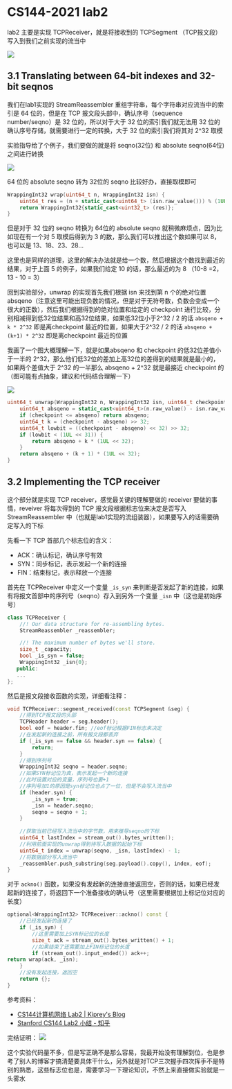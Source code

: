 # CS144-2021 lab2

lab2 主要是实现 TCPReceiver，就是将接收到的 TCPSegment （TCP报文段）写入到我们之前实现的流当中

![](https://silas-py-oss.oss-cn-chengdu.aliyuncs.com/img/202208012133802.png)

## 3.1 Translating between 64-bit indexes and 32-bit seqnos
我们在lab1实现的 StreamReassembler 重组字符串，每个字符串对应流当中的索引是 64 位的，但是在 TCP 报文段头部中，确认序号（sequence number/seqno）是 32 位的，所以对于大于 32 位的索引我们就无法用 32 位的确认序号存储，就需要进行一定的转换，大于 32 位的索引我们将其对 2^32 取模

实验指导给了个例子，我们要做的就是将 seqno(32位) 和 absolute seqno(64位) 之间进行转换

![](https://silas-py-oss.oss-cn-chengdu.aliyuncs.com/img/202208012144056.png)

64 位的 absolute seqno 转为 32位的 seqno 比较好办，直接取模即可

```cpp
WrappingInt32 wrap(uint64_t n, WrappingInt32 isn) {
    uint64_t res = (n + static_cast<uint64_t> (isn.raw_value())) % (1UL << 32);
    return WrappingInt32{static_cast<uint32_t> (res)};
}
```

但是对于 32 位的 seqno 转换为 64位的 absolute seqno 就稍微麻烦点，因为比如现在有一个对 5 取模后得到为 3 的数，那么我们可以推出这个数如果可以 8，也可以是 13、18、23、28...

这里也是同样的道理，这里的解决办法就是给一个数，然后根据这个数找到最近的结果，对于上面 5 的例子，如果我们给定 10 的话，那么最近的为 8 （10-8 =2，13 - 10 = 3）

回到实验部分，unwrap 的实现首先我们根据 isn 来找到第 n 个的绝对位置 absqeno（注意这里可能出现负数的情况，但是对于无符号数，负数会变成一个很大的正数），然后我们根据得到的绝对位置和给定的 checkpoint 进行比较，分别相减得到低32位结果和高32位结果，如果低32位小于2^32 / 2 的话 `absqeno + k * 2^32` 即是离checkpoint 最近的位置，如果大于2^32 / 2 的话 `absqeno + (k+1) * 2^32` 即是离checkpoint 最近的位置

我画了一个图大概理解一下，就是如果absqeno 和 checkpoint 的低32位差值小于一半的 2^32，那么他们低32位的差加上高32位的差得到的结果就是最小的，如果两个差值大于 2^32 的一半那么 absqeno + 2^32 就是最接近 checkpoint 的（图可能有点抽象，建议和代码结合理解一下）

![](https://silas-py-oss.oss-cn-chengdu.aliyuncs.com/img/202208012234949.png)

```cpp
uint64_t unwrap(WrappingInt32 n, WrappingInt32 isn, uint64_t checkpoint) {
    uint64_t absqeno = static_cast<uint64_t>(n.raw_value() - isn.raw_value());
    if (checkpoint <= absqeno) return absqeno;
    uint64_t k = (checkpoint - absqeno) >> 32;
    uint64_t lowbit = ((checkpoint - absqeno) << 32) >> 32;
    if (lowbit < (1UL << 31)) {
        return absqeno + k * (1UL << 32);
    }
    return absqeno + (k + 1) * (1UL << 32);
}
```

## 3.2 Implementing the TCP receiver
这个部分就是实现 TCP receiver，感觉最关键的理解要做的 receiver 要做的事情，reveiver 将每次得到的 TCP 报文段根据标志位来决定是否写入 StreamReassembler 中（也就是lab1实现的流组装器），如果要写入的话需要确定写入的下标

先看一下 TCP 首部几个标志位的含义：
- ACK：确认标记，确认序号有效
- SYN：同步标记，表示发起一个新的连接
- FIN：结束标记，表示释放一个连接

首先在 TCPReceiver 中定义一个变量 `_is_syn` 来判断是否发起了新的连接，如果有将报文首部中的序列号（seqno）存入到另外一个变量 `_isn` 中（这也是初始序号）

```cpp
class TCPReceiver {
    //! Our data structure for re-assembling bytes.
    StreamReassembler _reassembler;

    //! The maximum number of bytes we'll store.
    size_t _capacity;
    bool _is_syn = false;
    WrappingInt32 _isn{0};
   public:
   ...
};
```

然后是报文段接收函数的实现，详细看注释：
```cpp
void TCPReceiver::segment_received(const TCPSegment &seg) {
	//得到TCP报文段的头部
    TCPHeader header = seg.header();
    bool eof = header.fin; //eof标记根据FIN标志来决定
    //在发起新的连接之前，所有报文段都丢弃
    if (_is_syn == false && header.syn == false) {
        return;
    }
    //得到序列号
    WrappingInt32 seqno = header.seqno;
    //如果SYN标记位为真，表示发起一个新的连接
    //此时设置对应的变量，序列号也要+1
    //序列号加1的原因是syn标记位也占了一位，但是不会写入流当中
    if (header.syn) {
        _is_syn = true;
        _isn = header.seqno;
        seqno = seqno + 1;
    }
	
	//获取当前已经写入流当中的字节数，用来推导seqno的下标
    uint64_t lastIndex = stream_out().bytes_written();
    //利用前面实现的unwrap得到待写入数据的起始下标
    uint64_t index = unwrap(seqno, _isn, lastIndex) - 1;
    //将数据部分写入流当中
    _reassembler.push_substring(seg.payload().copy(), index, eof); 
}
```

对于 `ackno()` 函数，如果没有发起新的连接直接返回空，否则的话，如果已经发起新的连接了，将返回下一个准备接收的确认号（这里需要根据加上标记位对应的长度）

```cpp
optional<WrappingInt32> TCPReceiver::ackno() const { 
    //已经发起新的连接了
    if (_is_syn) {
		//这里需要加上SYN标记位的长度
		size_t ack = stream_out().bytes_written() + 1;
		//如果结束了还需要加上FIN标记位的长度
		if (stream_out().input_ended()) ack++;
return wrap(ack, _isn);
    }
    //没有发起连接，返回空
    return {}; 
}
```

参考资料：
- [CS144计算机网络 Lab2 | Kiprey's Blog](https://kiprey.github.io/2021/11/cs144-lab2/)
- [Stanford CS144 Lab2 小结 - 知乎](https://zhuanlan.zhihu.com/p/396255962)

完结证明：
![](https://silas-py-oss.oss-cn-chengdu.aliyuncs.com/img/202208012305968.png)

这个实验代码量不多，但是写正确不是那么容易，我最开始没有理解到位，也是参考了别人的博客才搞清楚要具体干什么，另外就是对TCP三次握手四次挥手不是特别的熟悉，这些标志位也是，需要学习一下理论知识，不然上来直接做实验就是一头雾水

